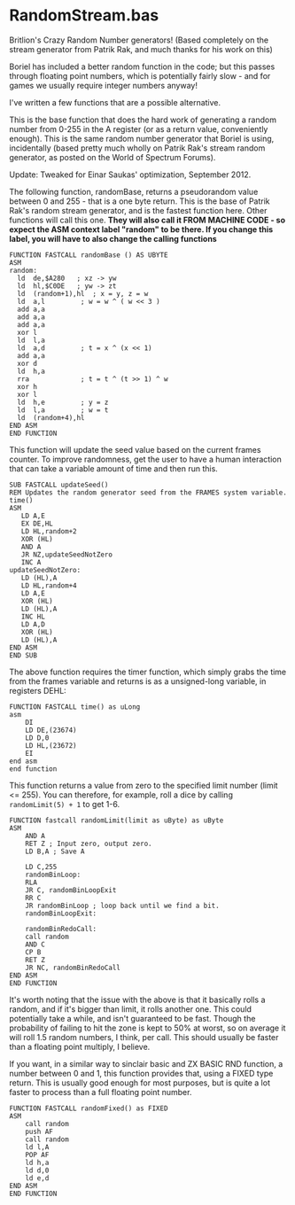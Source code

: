 # RandomStream.bas

Britlion's Crazy Random Number generators! (Based completely on the stream generator from Patrik Rak,
and much thanks for his work on this)

Boriel has included a better random function in the code; but this passes through
floating point numbers, which is potentially fairly slow - and for games we usually
require integer numbers anyway!

I've written a few functions that are a possible alternative.

This is the base function that does the hard work of generating a random number
from 0-255 in the A register (or as a return value, conveniently enough).
This is the same random number generator that Boriel is using, incidentally
(based pretty much wholly on Patrik Rak's stream random generator, as posted on the World of Spectrum Forums).

Update: Tweaked for Einar Saukas' optimization, September 2012.

The following function, randomBase, returns a pseudorandom value between 0 and 255 - that is a one byte return.
This is the base of Patrik Rak's random stream generator, and is the fastest function here.
Other functions will call this one. **They will also call it FROM MACHINE CODE - so expect the ASM context
label "random" to be there. If you change this label, you will have to also change the calling functions**


```
FUNCTION FASTCALL randomBase () AS UBYTE
ASM
random:
  ld  de,$A280   ; xz -> yw
  ld  hl,$C0DE   ; yw -> zt
  ld  (random+1),hl  ; x = y, z = w
  ld  a,l         ; w = w ^ ( w << 3 )
  add a,a
  add a,a
  add a,a
  xor l
  ld  l,a
  ld  a,d         ; t = x ^ (x << 1)
  add a,a
  xor d
  ld  h,a
  rra             ; t = t ^ (t >> 1) ^ w
  xor h
  xor l
  ld  h,e         ; y = z
  ld  l,a         ; w = t
  ld  (random+4),hl
END ASM
END FUNCTION
```

This function will update the seed value based on the current frames counter.
To improve randomness, get the user to have a human interaction that can take a variable
amount of time and then run this.

```
SUB FASTCALL updateSeed()
REM Updates the random generator seed from the FRAMES system variable.
time()
ASM
   LD A,E
   EX DE,HL
   LD HL,random+2
   XOR (HL)
   AND A
   JR NZ,updateSeedNotZero
   INC A
updateSeedNotZero:
   LD (HL),A
   LD HL,random+4
   LD A,E
   XOR (HL)
   LD (HL),A
   INC HL
   LD A,D
   XOR (HL)
   LD (HL),A
END ASM
END SUB
```

The above function requires the timer function, which simply grabs the time from the
frames variable and returns is as a unsigned-long variable, in registers DEHL:


```
FUNCTION FASTCALL time() as uLong
asm
    DI
    LD DE,(23674)
    LD D,0
    LD HL,(23672)
    EI
end asm
end function
```

This function returns a value from zero to the specified limit number (limit &lt;= 255).
You can therefore, for example, roll a dice by calling `randomLimit(5) + 1` to get 1-6.


```
FUNCTION fastcall randomLimit(limit as uByte) as uByte
ASM
    AND A
    RET Z ; Input zero, output zero.
    LD B,A ; Save A

    LD C,255
    randomBinLoop:
    RLA
    JR C, randomBinLoopExit
    RR C
    JR randomBinLoop ; loop back until we find a bit.
    randomBinLoopExit:

    randomBinRedoCall:
    call random
    AND C
    CP B
    RET Z
    JR NC, randomBinRedoCall
END ASM
END FUNCTION
```

It's worth noting that the issue with the above is that it basically rolls a random, and if it's bigger than limit,
it rolls another one. This could potentially take a while, and isn't guaranteed to be fast.
Though the probability of failing to hit the zone is kept to 50% at worst, so on average it will roll 1.5
random numbers, I think, per call. This should usually be faster than a floating point multiply, I believe.

If you want, in a similar way to sinclair basic and ZX BASIC RND function, a number between 0 and 1,
this function provides that, using a FIXED type return. This is usually good enough for most purposes,
but is quite a lot faster to process than a full floating point number.

```
FUNCTION FASTCALL randomFixed() as FIXED
ASM
    call random
    push AF
    call random
    ld l,A
    POP AF
    ld h,a
    ld d,0
    ld e,d
END ASM
END FUNCTION
```
